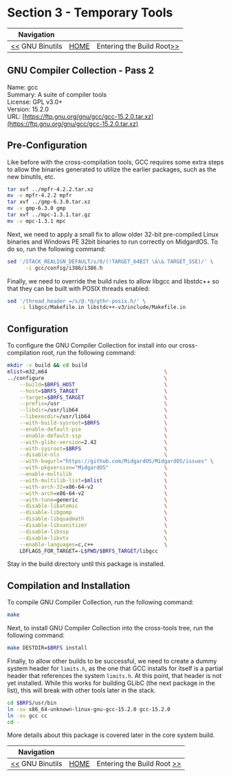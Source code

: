 # Section 3 - Temporary Tools

| Navigation |||
| --- | --- | ---: |
| [<<](./GNUBinutils.md) GNU Binutils | [HOME](../README.md) | Entering the Build Root[>>](../ChrootTempTools/ChrootBuildingTempTools.md) |

## GNU Compiler Collection - Pass 2

Name: gcc<br />
Summary: A suite of compiler tools<br />
License: GPL v3.0+<br />
Version: 15.2.0<br />
URL: [https://ftp.gnu.org/gnu/gcc/gcc-15.2.0.tar.xz](https://ftp.gnu.org/gnu/gcc/gcc-15.2.0.tar.xz)<br />

## Pre-Configuration

Like before with the cross-compilation tools, GCC requires some extra steps to allow the binaries generated
to utilize the earlier packages, such as the new binutils, etc.

```bash
tar xvf ../mpfr-4.2.2.tar.xz
mv -v mpfr-4.2.2 mpfr
tar xvf ../gmp-6.3.0.tar.xz
mv -v gmp-6.3.0 gmp
tar xvf ../mpc-1.3.1.tar.gz
mv -v mpc-1.3.1 mpc
```

Next, we need to apply a small fix to allow older 32-bit pre-compiled Linux binaries and Windows PE 32bit binaries to run correctly on MidgardOS. To do so, run the following command:

```bash
sed '/STACK_REALIGN_DEFAULT/s/0/(!TARGET_64BIT \&\& TARGET_SSE)/' \
      -i gcc/config/i386/i386.h
```

Finally, we need to override the build rules to allow libgcc and libstdc++ so that they can be built with POSIX threads enabled:

```bash
sed '/thread_header =/s/@.*@/gthr-posix.h/' \
    -i libgcc/Makefile.in libstdc++-v3/include/Makefile.in
```

## Configuration

To configure the GNU Compiler Collection for install into our cross-compilation root, run the following command:

```bash
mkdir -v build && cd build
mlist=m32,m64                                      \
../configure                                       \
    --build=$BRFS_HOST                             \
    --host=$BRFS_TARGET                            \
    --target=$BRFS_TARGET                          \
    --prefix=/usr                                  \
    --libdir=/usr/lib64                            \
    --libexecdir=/usr/lib64                        \
    --with-build-sysroot=$BRFS                     \
    --enable-default-pie                           \
    --enable-default-ssp                           \
    --with-glibc-version=2.42                      \
    --with-sysroot=$BRFS                           \
    --disable-nls                                  \
    --with-bugurl="https://github.com/MidgardOS/MidgardOS/issues" \
	--with-pkgversion="MidgardOS"                  \
    --enable-multilib                              \
    --with-multilib-list=$mlist                    \
    --with-arch-32=x86-64-v2                       \
    --with-arch=x86-64-v2                          \
    --with-tune=generic                            \
    --disable-libatomic                            \
    --disable-libgomp                              \
    --disable-libquadmath                          \
    --disable-libsanitizer                         \
    --disable-libssp                               \
    --disable-libvtv                               \
    --enable-languages=c,c++                       \
    LDFLAGS_FOR_TARGET=-L$PWD/$BRFS_TARGET/libgcc
```

Stay in the build directory until this package is installed.

## Compilation and Installation

To compile GNU Compiler Collection, run the following command:

```bash
make
```

Next, to install GNU Compiler Collection into the cross-tools tree, run the following command:

```bash
make DESTDIR=$BRFS install
```

Finally, to allow other builds to be successful, we need to create a dummy system header for `limits.h`, as the one that
GCC installs for itself is a partial header that references the system `limits.h`. At this point, that header is not yet
installed. While this works for building GLibC (the next package in the list), this will break with other tools later in
the stack.

```bash
cd $BRFS/usr/bin
ln -sv x86_64-unknown-linux-gnu-gcc-15.2.0 gcc-15.2.0
ln -sv gcc cc
cd -
```

More details about this package is covered later in the core system build.

| Navigation |||
| --- | --- | ---: |
| [<<](./GNUBinutils.md) GNU Binutils | [HOME](../README.md) | Entering the Build Root [>>](../ChrootTempTools/ChrootBuildingTempTools.md) |
